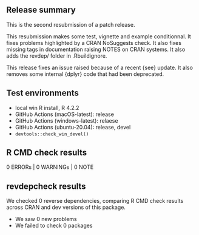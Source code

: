 ## Release summary

This is the second resubmission of a patch release.


This resubmission makes some test, vignette and example conditionnal. It fixes
problems highlighted by a CRAN NoSuggests check. It also fixes missing tags in
documentation raising NOTES on CRAN systems. It also adds the revdep/ folder in
.Rbuildignore.

This release fixes an issue raised because of a recent {see} update. It also
removes some internal {dplyr} code that had been deprecated.

## Test environments
* local win R install, R 4.2.2
* GitHub Actions (macOS-latest): release
* GitHub Actions (windows-latest): relaese
* GitHub Actions (ubuntu-20.04): release, devel
* `devtools::check_win_devel()`

## R CMD check results

0 ERRORs | 0 WARNINGs | 0 NOTE

## revdepcheck results

We checked 0 reverse dependencies, comparing R CMD check results across CRAN and
dev versions of this package.

 * We saw 0 new problems
 * We failed to check 0 packages
